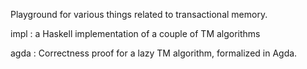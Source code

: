 
Playground for various things related to transactional memory.

impl : a Haskell implementation of a couple of TM algorithms

agda : Correctness proof for a lazy TM algorithm, formalized in Agda.

